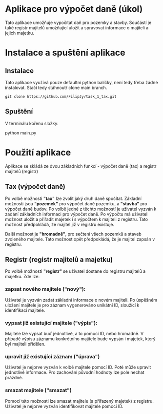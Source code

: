 # Aplikace pro výpočet daně (úkol)

Tato aplikace umožňuje vypočítat daň pro pozemky a stavby. Součástí je také registr majitelů umožňující uložit a spravovat informace o majiteli a jejich majetku.

# Instalace a spuštění aplikace

## Instalace

Tato aplikace využívá pouze defaultní python balíčky, není tedy třeba žádné instalovat. Stačí tedy stáhnout/ clone main branch.

`git clone https://github.com/FilipJy/task_1_tax.git`

## Spuštění

V terminálu kořenu složky:

python main.py

# Použití aplikace

Aplikace se skládá ze dvou základních funkcí - výpočet daně (tax) a registr majitelů (registr)

## Tax (výpočet daně)

Po volbě možnosti **"tax"** lze zvolit jaký druh daně spočítat. Základní možnosti jsou **"pozemek"** pro výpočet daně pozemku, a **"stavba"** pro výpočet daně budov. Po volbě jedné z těchto možností je uživatel vyzván k zadání základních informaci pro výpočet daně. Po výpočtu má uživatel možnost uložit a přiřadit majetek i s výpočtem k majiteli z registru. Tato možnost předpokládá, že majitel již v registru existuje.

Další možnost je **"hromadně"**, pro sečtení všech pozemků a staveb zvoleného majitele. Tato možnost opět předpokládá, že je majitel zapsán v registru.

## Registr (registr majitelů a majetku)

Po volbě možnosti **"registr"** se uživatel dostane do registru majitelů a majetku. Zde lze:

 ### zapsat nového majitele (**"nový"**):
 Uživatel je vyzván zadat základní informace o novém majiteli. Po úspěšném uložení majitele je pro záznam vygenerováno unikátní ID, sloužící k identifikaci majitele.

 ### vypsat již existující majitele (**"výpis"**):
 Majitele lze vypsat buď jednotlivě, a to pomocí ID, nebo hromadně.
 V případě výpisu záznamu konkrétního majitele bude vypsán i majetek, který byl majiteli přidělen.

 ### upravit již existující záznam (**"úprava"**)
 Uživatel je nejprve vyzván k volbě majitele pomocí ID. Poté může upravit jednotlivé informace. Pro zachování původní hodnoty lze pole nechat prázdné.

 ### smazat majitele (**"smazat"**)
Pomocí této možnosti lze smazat majitele (a přiřazený majetek) z registru. Uživatel je nejprve vyzván identifikovat majitele pomocí ID.
 
 
 
 
